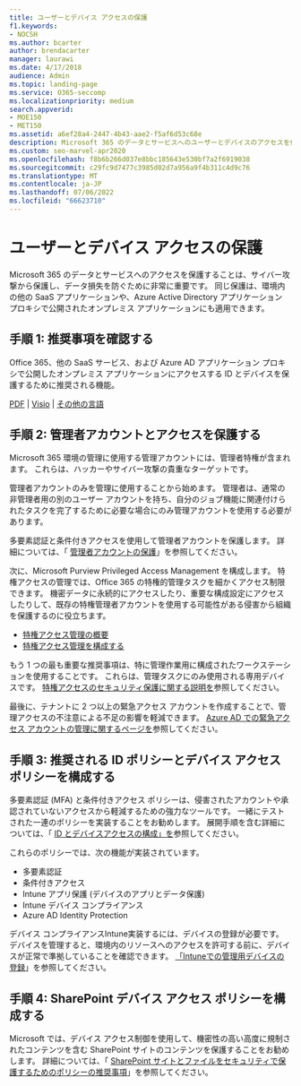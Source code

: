 ```yaml
---
title: ユーザーとデバイス アクセスの保護
f1.keywords:
- NOCSH
ms.author: bcarter
author: brendacarter
manager: laurawi
ms.date: 4/17/2018
audience: Admin
ms.topic: landing-page
ms.service: O365-seccomp
ms.localizationpriority: medium
search.appverid:
- MOE150
- MET150
ms.assetid: a6ef28a4-2447-4b43-aae2-f5af6d53c68e
description: Microsoft 365 のデータとサービスへのユーザーとデバイスのアクセスを保護し、データ損失から保護する方法について説明します。
ms.custom: seo-marvel-apr2020
ms.openlocfilehash: f8b6b266d037e8bbc185643e530bf7a2f6919038
ms.sourcegitcommit: c29fc9d7477c3985d02d7a956a9f4b311c4d9c76
ms.translationtype: MT
ms.contentlocale: ja-JP
ms.lasthandoff: 07/06/2022
ms.locfileid: "66623710"
---
```

# <a name="protect-user-and-device-access"></a>ユーザーとデバイス アクセスの保護

Microsoft 365 のデータとサービスへのアクセスを保護することは、サイバー攻撃から保護し、データ損失を防ぐために非常に重要です。 同じ保護は、環境内の他の SaaS アプリケーションや、Azure Active Directory アプリケーション プロキシで公開されたオンプレミス アプリケーションにも適用できます。
  
## <a name="step-1-review-recommendations"></a>手順 1: 推奨事項を確認する

Office 365、他の SaaS サービス、および Azure AD アプリケーション プロキシで公開したオンプレミス アプリケーションにアクセスする ID とデバイスを保護するために推奨される機能。
  
[PDF](https://go.microsoft.com/fwlink/p/?linkid=841656) | [Visio](https://go.microsoft.com/fwlink/p/?linkid=841657) | [その他の言語](https://www.microsoft.com/download/details.aspx?id=55032)
  
## <a name="step-2-protect-administrator-accounts-and-access"></a>手順 2: 管理者アカウントとアクセスを保護する

Microsoft 365 環境の管理に使用する管理アカウントには、管理者特権が含まれます。 これらは、ハッカーやサイバー攻撃の貴重なターゲットです。

管理者アカウントのみを管理に使用することから始めます。 管理者は、通常の非管理者用の別のユーザー アカウントを持ち、自分のジョブ機能に関連付けられたタスクを完了するために必要な場合にのみ管理アカウントを使用する必要があります。

多要素認証と条件付きアクセスを使用して管理者アカウントを保護します。 詳細については、「 [管理者アカウントの保護](../security/office-365-security/identity-access-prerequisites.md#protecting-administrator-accounts)」を参照してください。 

次に、Microsoft Purview Privileged Access Management を構成します。 特権アクセスの管理では、Office 365 の特権的管理タスクを細かくアクセス制限できます。 機密データに永続的にアクセスしたり、重要な構成設定にアクセスしたりして、既存の特権管理者アカウントを使用する可能性がある侵害から組織を保護するのに役立ちます。

- [特権アクセス管理の概要](privileged-access-management.md)
- [特権アクセス管理を構成する](privileged-access-management-configuration.md)

もう 1 つの最も重要な推奨事項は、特に管理作業用に構成されたワークステーションを使用することです。 これらは、管理タスクにのみ使用される専用デバイスです。 [特権アクセスのセキュリティ保護に関する説明を](/windows-server/identity/securing-privileged-access/securing-privileged-access)参照してください。

最後に、テナントに 2 つ以上の緊急アクセス アカウントを作成することで、管理アクセスの不注意による不足の影響を軽減できます。 [Azure AD での緊急アクセス アカウントの管理に関するページを](/azure/active-directory/users-groups-roles/directory-emergency-access)参照してください。 

## <a name="step-3-configure-recommended-identity-and-device-access-policies"></a>手順 3: 推奨される ID ポリシーとデバイス アクセス ポリシーを構成する

多要素認証 (MFA) と条件付きアクセス ポリシーは、侵害されたアカウントや承認されていないアクセスから軽減するための強力なツールです。 一緒にテストされた一連のポリシーを実装することをお勧めします。 展開手順を含む詳細については、「 [ID とデバイスアクセスの構成」を](../security/office-365-security/microsoft-365-policies-configurations.md)参照してください。

 これらのポリシーでは、次の機能が実装されています。

- 多要素認証
- 条件付きアクセス
- Intune アプリ保護 (デバイスのアプリとデータ保護)
- Intune デバイス コンプライアンス
- Azure AD Identity Protection

デバイス コンプライアンスIntune実装するには、デバイスの登録が必要です。 デバイスを管理すると、環境内のリソースへのアクセスを許可する前に、デバイスが正常で準拠していることを確認できます。 [「Intuneでの管理用デバイスの登録](/mem/intune/user-help/enroll-windows-10-device)」を参照してください。

## <a name="step-4-configure-sharepoint-device-access-policies"></a>手順 4: SharePoint デバイス アクセス ポリシーを構成する

Microsoft では、デバイス アクセス制御を使用して、機密性の高い高度に規制されたコンテンツを含む SharePoint サイトのコンテンツを保護することをお勧めします。 詳細については、「 [SharePoint サイトとファイルをセキュリティで保護するためのポリシーの推奨事項](../security/office-365-security/sharepoint-file-access-policies.md)」を参照してください。
